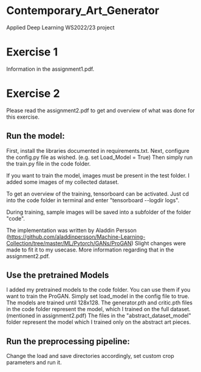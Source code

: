 # Contemporary_Art_Generator
Applied Deep Learning WS2022/23 project

# Exercise 1 
Information in the assignment1.pdf.

# Exercise 2
Please read the assignment2.pdf to get and overview of what was done for this exercise. 

## Run the model:
First, install the libraries documented in requirements.txt. 
Next, configure the config.py file as wished. (e.g. set Load_Model = True) 
Then simply run the train.py file in the code folder.

If you want to train the model, images must be present in the test folder. I added some images of my collected dataset. 

To get an overview of the training, tensorboard can be activated. 
Just cd into the code folder in terminal and enter "tensorboard --logdir logs".

During training, sample images will be saved into a subfolder of the folder "code".

The implementation was written by Aladdin Persson (https://github.com/aladdinpersson/Machine-Learning-Collection/tree/master/ML/Pytorch/GANs/ProGAN)
Slight changes were made to fit it to my usecase. More information regarding that in the assignment2.pdf. 

## Use the pretrained Models
I added my pretrained models to the code folder. You can use them if you want to train the ProGAN. Simply set load_model in the config file to true. The models are trained until 128x128. The generator.pth and critic.pth files in the code folder represent the model, which I trained on the full dataset. (mentioned in assignment2.pdf) The files in the "abstract_dataset_model" folder represent the model which I trained only on the abstract art pieces. 

## Run the preprocessing pipeline: 
Change the load and save directories accordingly, set custom crop parameters and run it. 

